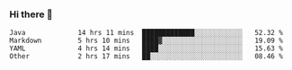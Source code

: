 ### Hi there 👋

<!--
**urzz/urzz** is a ✨ _special_ ✨ repository because its `README.md` (this file) appears on your GitHub profile.

Here are some ideas to get you started:

- 🔭 I’m currently working on ...
- 🌱 I’m currently learning ...
- 👯 I’m looking to collaborate on ...
- 🤔 I’m looking for help with ...
- 💬 Ask me about ...
- 📫 How to reach me: ...
- 😄 Pronouns: ...
- ⚡ Fun fact: ...
-->

<!--START_SECTION:waka-->

```text
Java             14 hrs 11 mins  █████████████░░░░░░░░░░░░   52.32 %
Markdown         5 hrs 10 mins   ████▓░░░░░░░░░░░░░░░░░░░░   19.09 %
YAML             4 hrs 14 mins   ████░░░░░░░░░░░░░░░░░░░░░   15.63 %
Other            2 hrs 17 mins   ██░░░░░░░░░░░░░░░░░░░░░░░   08.46 %
```

<!--END_SECTION:waka-->
